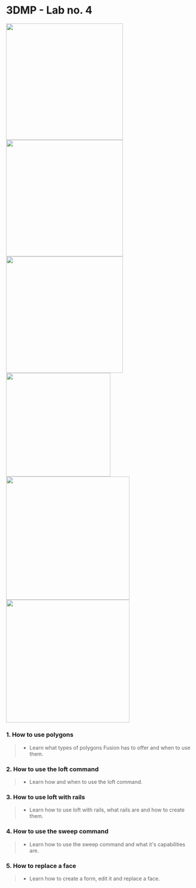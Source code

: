 # 3DMP - Lab no. 4
<img src="https://github.com/Burdun/3DMP_private/blob/main/readme_personal_projects/Hexagonal_Prism.png" width=317><img src="https://github.com/Burdun/3DMP_private/blob/main/readme_personal_projects/Bowl.png" width=317><img src="https://github.com/Burdun/3DMP_private/blob/main/readme_personal_projects/Abstract_Body.png" width=317><img src="https://github.com/Burdun/3DMP_private/blob/main/readme_personal_projects/Hourglass.png" width=282.5><img src="https://github.com/Burdun/3DMP_private/blob/main/readme_personal_projects/Twisted_Column.png" width=334.5><img src="https://github.com/Burdun/3DMP_private/blob/main/readme_personal_projects/Abstract_Hexagonal_Prism.png" width=334.5>
### 1. How to use polygons
> - Learn what types of polygons Fusion has to offer and when to use them.
### 2. How to use the loft command
> - Learn how and when to use the loft command.
### 3. How to use loft with rails
> - Learn how to use loft with rails, what rails are and how to create them.
### 4. How to use the sweep command
> - Learn how to use the sweep command and what it's capabilities are.
### 5. How to replace a face
> - Learn how to create a form, edit it and replace a face.
